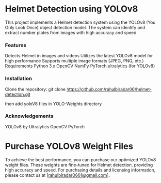 <h1>Helmet Detection using YOLOv8</h1>

This project implements a Helmet detection system using the YOLOv8 (You Only Look Once) object detection model. The system can identify and extract number plates from images with high accuracy and speed.

<h3>Features</h3>
Detects Helmet in images and videos
Utilizes the latest YOLOv8 model for high performance
Supports multiple image formats (JPEG, PNG, etc.)
Requirements
Python 3.x
OpenCV
NumPy
PyTorch
ultralytics (for YOLOv8)

<h3>Installation</h3>

Clone the repository:  git clone https://github.com/rahulbiradar06/helmet-detection.git

then add yoloV8 files in YOLO-Weights directory

<h3>Acknowledgements</h3>
YOLOv8 by Ultralytics
OpenCV
PyTorch

<h1>Purchase YOLOv8 Weight Files</h1>

To achieve the best performance, you can purchase our optimized YOLOv8 weight files. 
These weights are fine-tuned for Helmet detection, providing high accuracy and 
speed. For purchasing details and licensing information, please contact us at [rahulbiradar0601@gmail.com].

